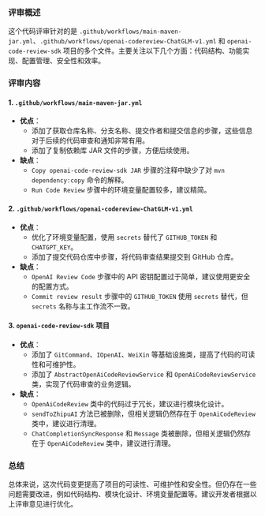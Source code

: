 ### 评审概述

这个代码评审针对的是 `.github/workflows/main-maven-jar.yml`、`.github/workflows/openai-codereview-ChatGLM-v1.yml` 和 `openai-code-review-sdk` 项目的多个文件。主要关注以下几个方面：代码结构、功能实现、配置管理、安全性和效率。

### 评审内容

#### 1. `.github/workflows/main-maven-jar.yml`

- **优点**：
  - 添加了获取仓库名称、分支名称、提交作者和提交信息的步骤，这些信息对于后续的代码审查和通知非常有用。
  - 添加了复制依赖库 JAR 文件的步骤，方便后续使用。
- **缺点**：
  - `Copy openai-code-review-sdk JAR` 步骤的注释中缺少了对 `mvn dependency:copy` 命令的解释。
  - `Run Code Review` 步骤中的环境变量配置较多，建议精简。

#### 2. `.github/workflows/openai-codereview-ChatGLM-v1.yml`

- **优点**：
  - 优化了环境变量配置，使用 `secrets` 替代了 `GITHUB_TOKEN` 和 `CHATGPT_KEY`。
  - 添加了提交代码仓库中步骤，将代码审查结果提交到 GitHub 仓库。
- **缺点**：
  - `OpenAI Review Code` 步骤中的 API 密钥配置过于简单，建议使用更安全的配置方式。
  - `Commit review result` 步骤中的 `GITHUB_TOKEN` 使用 `secrets` 替代，但 `secrets` 名称与主工作流不一致。

#### 3. `openai-code-review-sdk` 项目

- **优点**：
  - 添加了 `GitCommand`、`IOpenAI`、`WeiXin` 等基础设施类，提高了代码的可读性和可维护性。
  - 添加了 `AbstractOpenAiCodeReviewService` 和 `OpenAiCodeReviewService` 类，实现了代码审查的业务逻辑。
- **缺点**：
  - `OpenAiCodeReview` 类中的代码过于冗长，建议进行模块化设计。
  - `sendToZhipuAI` 方法已被删除，但相关逻辑仍然存在于 `OpenAiCodeReview` 类中，建议进行清理。
  - `ChatCompletionSyncResponse` 和 `Message` 类被删除，但相关逻辑仍然存在于 `OpenAiCodeReview` 类中，建议进行清理。

### 总结

总体来说，这次代码变更提高了项目的可读性、可维护性和安全性。但仍存在一些问题需要改进，例如代码结构、模块化设计、环境变量配置等。建议开发者根据以上评审意见进行优化。